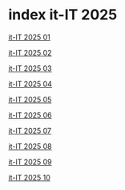 # index it-IT 2025

<a href="./01">it-IT 2025 01</a>

<a href="./02">it-IT 2025 02</a>

<a href="./03">it-IT 2025 03</a>

<a href="./04">it-IT 2025 04</a>

<a href="./05">it-IT 2025 05</a>

<a href="./06">it-IT 2025 06</a>

<a href="./07">it-IT 2025 07</a>

<a href="./08">it-IT 2025 08</a>

<a href="./09">it-IT 2025 09</a>

<a href="./10">it-IT 2025 10</a>
